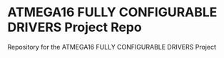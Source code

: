 # ATMEGA16 FULLY CONFIGURABLE DRIVERS Project Repo
 Repository for the ATMEGA16 FULLY CONFIGURABLE DRIVERS Project
